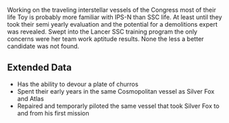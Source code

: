 Working on the traveling interstellar vessels of the Congress most of their life Toy is probably more familiar with IPS-N than SSC life. At least until they took their semi yearly evaluation and the potential for a demolitions expert was revealed. Swept into the Lancer SSC training program the only concerns were her team work aptitude results. None the less a better candidate was not found.

## Extended Data

* Has the ability to devour a plate of churros
* Spent their early years in the same Cosmopolitan vessel as Silver Fox and Atlas
* Repaired and temporarly piloted the same vessel that took Silver Fox to and from his first mission